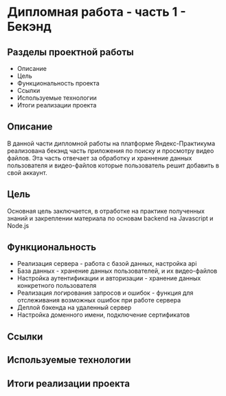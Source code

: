 # Дипломная работа - часть 1 - Бекэнд

## Разделы проектной работы
* Описание
* Цель
* Функциональность проекта
* Ссылки
* Используемые технологии
* Итоги реализации проекта

## Описание
В данной части дипломной работы на платформе Яндекс-Практикума реализована бекэнд часть приложения по поиску и просмотру видео файлов.
Эта часть отвечает за обработку и храннение данных пользователя и видео-файлов которые пользователь решит добавить в свой аккаунт.

## Цель 
Основная цель заключается, в отработке на практике полученных знаний и закреплении материала по основам backend на Javascript и Node.js

## Функциональность
* Реализация сервера - работа с базой данных, настройка api 
* База данных - хранение данных пользователей, и их видео-файлов
* Настройка аутентификации и авторизации - хранение данных конкретного пользователя
* Реализация логирования запросов и ошибок - функция для отслеживания возможных ошибок при работе сервера
* Деплой бэкенда на удаленный сервер
* Настройка доменного имени, подключение сертификатов

## Ссылки

## Используемые технологии

## Итоги реализации проекта
